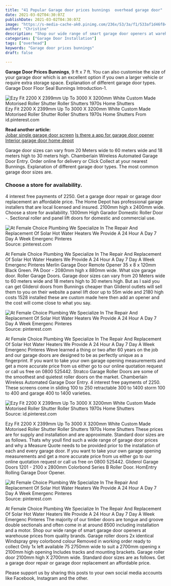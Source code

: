 ```yaml
---
title: "41 Popular Garage door prices bunnings  overhead garage door"
date: 2021-03-02T04:30:07Z
publishDate: 2021-03-02T04:30:07Z
image: "https://s-media-cache-ak0.pinimg.com/236x/53/3a/f1/533af1d46f84fd23ac58ac7c007fc7b2.jpg"
author: "Christine"
description: "Shop our wide range of smart garage door openers at warehouse prices from quality brands. Garage roller doors 2x identical Windspray grey colorbond colour Removed in working order ready to collect Only 1x left available 75 2750mm wide to suit a 2700mm opening x 2100mm high opening Includes tracks and mounting brackets. Garage door prices bunnings"
categories: ["Garage Door Installation"]
tags: ["overhead"]
keywords: "Garage door prices bunnings"
draft: false

---
```

<!-- Head tag Code -->
**Garage Door Prices Bunnings**, 9 ft x 7 ft. You can also customise the size of your garage door which is an excellent option if you own a larger vehicle or require extra storage space. Explanation of different garage door types. Garage Door Floor Seal Bunnings Introduction-1.

![Ezy Fit 2200 X 2399mm Up To 3000 X 3200mm White Custom Made Motorised Roller Shutter Roller Shutters 1970s Home Shutters](http://www.rollos.sk/wp-content/uploads/2015/06/rlovacie-brany1.jpg "Ezy Fit 2200 X 2399mm Up To 3000 X 3200mm White Custom Made Motorised Roller Shutter Roller Shutters 1970s Home Shutters")
Ezy Fit 2200 X 2399mm Up To 3000 X 3200mm White Custom Made Motorised Roller Shutter Roller Shutters 1970s Home Shutters From id.pinterest.com

**Read another article:**  
[Jobar single garage door screen](/jobar-single-garage-door-screen/)
[Is there a app for garage door opener](/is-there-a-app-for-garage-door-opener/)
[Interior garage door home depot](/interior-garage-door-home-depot/)


Garage door sizes can vary from 20 Meters wide to 60 meters wide and 18 meters high to 30 meters high. Chamberlain Wireless Automated Garage Door Entry. Order online for delivery or Click Collect at your nearest Bunnings. Explanation of different garage door types. The most common garage door sizes are.

### Choose a store for availability.

4 interest free payments of 2250. Get a garage door repair or garage door replacement an affordable price. The Home Depot has professional garage installers that are local licensed and insured. 2100mm high x 2400mm wide. Choose a store for availability. 1300mm High Garador Domestic Roller Door -. Sectional roller and panel lift doors for domestic and commercial use.


![At Female Choice Plumbing We Specialize In The Repair And Replacement Of Solar Hot Water Heaters We Provide A 24 Hour A Day 7 Day A Week Emergenc Pinteres](https://s-media-cache-ak0.pinimg.com/236x/69/c4/fe/69c4feea1b340f92cdc5a74bac833033.jpg "At Female Choice Plumbing We Specialize In The Repair And Replacement Of Solar Hot Water Heaters We Provide A 24 Hour A Day 7 Day A Week Emergenc Pinteres")
Source: pinterest.com

At Female Choice Plumbing We Specialize In The Repair And Replacement Of Solar Hot Water Heaters We Provide A 24 Hour A Day 7 Day A Week Emergenc Pinteres Merlin Garage Door Remote Opener 35 x 8 x 120mm Black Green. PA Door - 2080mm high x 880mm wide. What size garage door. Roller Garage Doors. Garage door sizes can vary from 20 Meters wide to 60 meters wide and 18 meters high to 30 meters high. But as I said you can get Gliderol doors from Bunnings cheaper than Gliderol outlets will sell them to you on their website a panel lift door up to 55m wide and 2180 high costs 1528 installed these are custom made here then add an opener and the cost will come close to what you say.

![At Female Choice Plumbing We Specialize In The Repair And Replacement Of Solar Hot Water Heaters We Provide A 24 Hour A Day 7 Day A Week Emergenc Pinteres](https://s-media-cache-ak0.pinimg.com/236x/de/b5/54/deb55416d353936d1623839a492ef533.jpg "At Female Choice Plumbing We Specialize In The Repair And Replacement Of Solar Hot Water Heaters We Provide A 24 Hour A Day 7 Day A Week Emergenc Pinteres")
Source: pinterest.com

At Female Choice Plumbing We Specialize In The Repair And Replacement Of Solar Hot Water Heaters We Provide A 24 Hour A Day 7 Day A Week Emergenc Pinteres Weve learned a thing or two after 60 years on the job and our garage doors are designed to be as perfectly unique as a fingerprint. If you want to take your own garage opening measurements and get a more accurate price from us either go to our online quotation request or call us free on 0800 525442. Stratco Garage Roller Doors are some of the smoothest and quietest roller doors on the market. Chamberlain Wireless Automated Garage Door Entry. 4 interest free payments of 2250. These screens come in sliding 100 to 250 retractable 300 to 1400 storm 100 to 400 and garage 400 to 1400 varieties.

![Ezy Fit 2200 X 2399mm Up To 3000 X 3200mm White Custom Made Motorised Roller Shutter Roller Shutters 1970s Home Shutters](http://www.rollos.sk/wp-content/uploads/2015/06/rlovacie-brany1.jpg "Ezy Fit 2200 X 2399mm Up To 3000 X 3200mm White Custom Made Motorised Roller Shutter Roller Shutters 1970s Home Shutters")
Source: id.pinterest.com

Ezy Fit 2200 X 2399mm Up To 3000 X 3200mm White Custom Made Motorised Roller Shutter Roller Shutters 1970s Home Shutters These prices are for supply and installation and are approximate. Standard door sizes are as follows. Thats why youll find such a wide range of garage door prices and why a Measure Quote needs to be provided prior to the installation of each and every garage door. If you want to take your own garage opening measurements and get a more accurate price from us either go to our online quotation request or call us free on 0800 525442. Gliderol Garage Doors 1201 - 2100 x 2800mm Colorbond Series B Roller Door. HomEntry Rolling Garage Door Opener.

![At Female Choice Plumbing We Specialize In The Repair And Replacement Of Solar Hot Water Heaters We Provide A 24 Hour A Day 7 Day A Week Emergenc Pinteres](https://s-media-cache-ak0.pinimg.com/236x/53/3a/f1/533af1d46f84fd23ac58ac7c007fc7b2.jpg "At Female Choice Plumbing We Specialize In The Repair And Replacement Of Solar Hot Water Heaters We Provide A 24 Hour A Day 7 Day A Week Emergenc Pinteres")
Source: pinterest.com

At Female Choice Plumbing We Specialize In The Repair And Replacement Of Solar Hot Water Heaters We Provide A 24 Hour A Day 7 Day A Week Emergenc Pinteres The majority of our timber doors are tongue and groove double sectionals and often come in at around 8500 including installation and a motor. Shop our wide range of smart garage door openers at warehouse prices from quality brands. Garage roller doors 2x identical Windspray grey colorbond colour Removed in working order ready to collect Only 1x left available 75 2750mm wide to suit a 2700mm opening x 2100mm high opening Includes tracks and mounting brackets. Garage roller door 2100mm high X 2700mm wide. Standard door sizes are as follows. Get a garage door repair or garage door replacement an affordable price.

Please support us by sharing this posts to your own social media accounts like Facebook, Instagram and the other.

